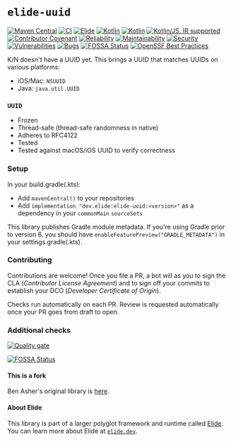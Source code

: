 # `elide-uuid`

[![Maven Central](https://img.shields.io/maven-central/v/dev.elide/elide-uuid.svg?label=Maven%20Central)](https://search.maven.org/artifact/dev.elide/elide-uuid)
[![CI](https://github.com/elide-dev/uuid/actions/workflows/push.yml/badge.svg)](https://github.com/elide-dev/uuid/actions/workflows/push.yml)
[![Elide](https://elide.dev/shield)](https://elide.dev)
[![Kotlin](https://img.shields.io/badge/Kotlin-1.9.10-blue.svg?logo=kotlin)](http://kotlinlang.org)
[![Kotlin](https://img.shields.io/badge/kotlin-WASM-yellow.svg?logo=kotlin&logoColor=yellow)](http://kotlinlang.org)
[![Kotlin/JS. IR supported](https://img.shields.io/badge/kotlin-IR-yellow?logo=kotlin&logoColor=yellow)](https://kotl.in/jsirsupported)
[![Contributor Covenant](https://img.shields.io/badge/Contributor%20Covenant-v1.4-ff69b4.svg)](CODE_OF_CONDUCT.md)
[![Reliability](https://sonarcloud.io/api/project_badges/measure?project=elide-dev_uuid&metric=reliability_rating)](https://sonarcloud.io/summary/new_code?id=elide-dev_uuid)
[![Maintainability](https://sonarcloud.io/api/project_badges/measure?project=elide-dev_uuid&metric=sqale_rating)](https://sonarcloud.io/summary/new_code?id=elide-dev_uuid)
[![Security](https://sonarcloud.io/api/project_badges/measure?project=elide-dev_uuid&metric=security_rating)](https://sonarcloud.io/summary/new_code?id=elide-dev_uuid)
[![Vulnerabilities](https://sonarcloud.io/api/project_badges/measure?project=elide-dev_uuid&metric=vulnerabilities)](https://sonarcloud.io/summary/new_code?id=elide-dev_uuid)
[![Bugs](https://sonarcloud.io/api/project_badges/measure?project=elide-dev_uuid&metric=bugs)](https://sonarcloud.io/summary/new_code?id=elide-dev_uuid)
[![FOSSA Status](https://app.fossa.com/api/projects/git%2Bgithub.com%2Felide-dev%2Fuuid.svg?type=shield)](https://app.fossa.com/projects/git%2Bgithub.com%2Felide-dev%2Fuuid?ref=badge_shield)
[![OpenSSF Best Practices](https://bestpractices.coreinfrastructure.org/projects/7689/badge)](https://bestpractices.coreinfrastructure.org/projects/7689)

K/N doesn't have a UUID yet. This brings a UUID that matches UUIDs on various platforms:

- iOS/Mac: `NSUUID`
- Java: `java.util.UUID`

### `UUID`

- Frozen
- Thread-safe (thread-safe randomness in native)
- Adheres to RFC4122
- Tested
- Tested against macOS/iOS UUID to verify correctness

### Setup

In your build.gradle(.kts):

- Add `mavenCentral()` to your repositories
- Add `implementation "dev.elide:elide-uuid:<version>"` as a dependency in your `commonMain` `sourceSets`

This library publishes Gradle module metadata. If you're using Gradle prior to version 6, you should have `enableFeaturePreview("GRADLE_METADATA")` in your settings.gradle(.kts).

### Contributing

Contributions are welcome! Once you file a PR, a bot will as you to sign the CLA (_Contributor License Agreement_) and to sign off your commits to establish your DCO
(_Developer Certificate of Origin_).

Checks run automatically on each PR. Review is requested automatically once your PR goes from draft to open.

### Additional checks

[![Quality gate](https://sonarcloud.io/api/project_badges/quality_gate?project=elide-dev_uuid)](https://sonarcloud.io/summary/new_code?id=elide-dev_uuid)

[![FOSSA Status](https://app.fossa.com/api/projects/git%2Bgithub.com%2Felide-dev%2Fuuid.svg?type=large)](https://app.fossa.com/projects/git%2Bgithub.com%2Felide-dev%2Fuuid?ref=badge_large)

#### This is a fork

Ben Asher's original library is [here](https://github.com/benasher44/uuid.git).

#### About Elide

This library is part of a larger polyglot framework and runtime called [Elide](https://github.com/elide-dev). You can learn more about Elide at [`elide.dev`](https://elide.dev).
